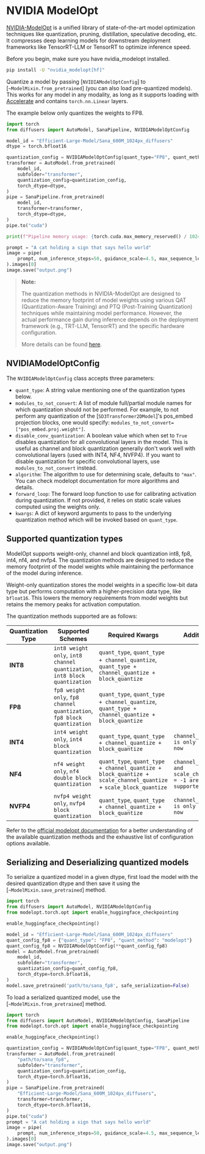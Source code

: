 <!-- Copyright 2025 The HuggingFace Team. All rights reserved.

Licensed under the Apache License, Version 2.0 (the "License"); you may not use this file except in compliance with
the License. You may obtain a copy of the License at

http://www.apache.org/licenses/LICENSE-2.0

Unless required by applicable law or agreed to in writing, software distributed under the License is distributed on
an "AS IS" BASIS, WITHOUT WARRANTIES OR CONDITIONS OF ANY KIND, either express or implied. See the License for the
specific language governing permissions and limitations under the License. -->

# NVIDIA ModelOpt

[NVIDIA-ModelOpt](https://github.com/NVIDIA/TensorRT-Model-Optimizer) is a unified library of state-of-the-art model optimization techniques like quantization, pruning, distillation, speculative decoding, etc. It compresses deep learning models for downstream deployment frameworks like TensorRT-LLM or TensorRT to optimize inference speed.

Before you begin, make sure you have nvidia_modelopt installed.

```bash
pip install -U "nvidia_modelopt[hf]"
```

Quantize a model by passing [`NVIDIAModelOptConfig`] to [`~ModelMixin.from_pretrained`] (you can also load pre-quantized models). This works for any model in any modality, as long as it supports loading with [Accelerate](https://hf.co/docs/accelerate/index) and contains `torch.nn.Linear` layers.

The example below only quantizes the weights to FP8.

```python
import torch
from diffusers import AutoModel, SanaPipeline, NVIDIAModelOptConfig

model_id = "Efficient-Large-Model/Sana_600M_1024px_diffusers"
dtype = torch.bfloat16

quantization_config = NVIDIAModelOptConfig(quant_type="FP8", quant_method="modelopt")
transformer = AutoModel.from_pretrained(
    model_id,
    subfolder="transformer",
    quantization_config=quantization_config,
    torch_dtype=dtype,
)
pipe = SanaPipeline.from_pretrained(
    model_id,
    transformer=transformer,
    torch_dtype=dtype,
)
pipe.to("cuda")

print(f"Pipeline memory usage: {torch.cuda.max_memory_reserved() / 1024**3:.3f} GB")

prompt = "A cat holding a sign that says hello world"
image = pipe(
    prompt, num_inference_steps=50, guidance_scale=4.5, max_sequence_length=512
).images[0]
image.save("output.png")
```

> **Note:**
>
> The quantization methods in NVIDIA-ModelOpt are designed to reduce the memory footprint of model weights using various QAT (Quantization-Aware Training) and PTQ (Post-Training Quantization) techniques while maintaining model performance. However, the actual performance gain during inference depends on the deployment framework (e.g., TRT-LLM, TensorRT) and the specific hardware configuration.  
> 
> More details can be found [here](https://github.com/NVIDIA/TensorRT-Model-Optimizer/tree/main/examples).

## NVIDIAModelOptConfig

The `NVIDIAModelOptConfig` class accepts three parameters:
- `quant_type`: A string value mentioning one of the quantization types below.
- `modules_to_not_convert`: A list of module full/partial module names for which quantization should not be performed. For example, to not perform any quantization of the [`SD3Transformer2DModel`]'s pos_embed projection blocks, one would specify: `modules_to_not_convert=["pos_embed.proj.weight"]`.
- `disable_conv_quantization`: A boolean value which when set to `True` disables quantization for all convolutional layers in the model. This is useful as channel and block quantization generally don't work well with convolutional layers (used with INT4, NF4, NVFP4). If you want to disable quantization for specific convolutional layers, use `modules_to_not_convert` instead.
- `algorithm`: The algorithm to use for determining scale, defaults to `"max"`. You can check modelopt documentation for more algorithms and details.
- `forward_loop`: The forward loop function to use for calibrating activation during quantization. If not provided, it relies on static scale values computed using the weights only.
- `kwargs`: A dict of keyword arguments to pass to the underlying quantization method which will be invoked based on `quant_type`.

## Supported quantization types

ModelOpt supports weight-only, channel and block quantization int8, fp8, int4, nf4, and nvfp4. The quantization methods are designed to reduce the memory footprint of the model weights while maintaining the performance of the model during inference.

Weight-only quantization stores the model weights in a specific low-bit data type but performs computation with a higher-precision data type, like `bfloat16`. This lowers the memory requirements from model weights but retains the memory peaks for activation computation.

The quantization methods supported are as follows:

| **Quantization Type** | **Supported Schemes** | **Required Kwargs** | **Additional Notes** |
|-----------------------|-----------------------|---------------------|----------------------|
| **INT8** | `int8 weight only`, `int8 channel quantization`, `int8 block quantization` | `quant_type`, `quant_type + channel_quantize`, `quant_type + channel_quantize + block_quantize` |
| **FP8** | `fp8 weight only`, `fp8 channel quantization`, `fp8 block quantization` | `quant_type`, `quant_type + channel_quantize`, `quant_type + channel_quantize + block_quantize` |
| **INT4** | `int4 weight only`, `int4 block quantization` | `quant_type`, `quant_type + channel_quantize + block_quantize` | `channel_quantize = -1 is only supported for now`|
| **NF4** | `nf4 weight only`, `nf4 double block quantization` | `quant_type`, `quant_type + channel_quantize + block_quantize + scale_channel_quantize` + `scale_block_quantize` | `channel_quantize = -1 and scale_channel_quantize = -1 are only supported for now` |
| **NVFP4** | `nvfp4 weight only`, `nvfp4 block quantization` | `quant_type`, `quant_type + channel_quantize + block_quantize` | `channel_quantize = -1 is only supported for now`|


Refer to the [official modelopt documentation](https://nvidia.github.io/TensorRT-Model-Optimizer/) for a better understanding of the available quantization methods and the exhaustive list of configuration options available.

## Serializing and Deserializing quantized models

To serialize a quantized model in a given dtype, first load the model with the desired quantization dtype and then save it using the [`~ModelMixin.save_pretrained`] method.

```python
import torch
from diffusers import AutoModel, NVIDIAModelOptConfig
from modelopt.torch.opt import enable_huggingface_checkpointing

enable_huggingface_checkpointing()

model_id = "Efficient-Large-Model/Sana_600M_1024px_diffusers"
quant_config_fp8 = {"quant_type": "FP8", "quant_method": "modelopt"}
quant_config_fp8 = NVIDIAModelOptConfig(**quant_config_fp8)
model = AutoModel.from_pretrained(
    model_id,
    subfolder="transformer",
    quantization_config=quant_config_fp8,
    torch_dtype=torch.bfloat16,
)
model.save_pretrained('path/to/sana_fp8', safe_serialization=False)
```

To load a serialized quantized model, use the [`~ModelMixin.from_pretrained`] method.

```python
import torch
from diffusers import AutoModel, NVIDIAModelOptConfig, SanaPipeline
from modelopt.torch.opt import enable_huggingface_checkpointing

enable_huggingface_checkpointing()

quantization_config = NVIDIAModelOptConfig(quant_type="FP8", quant_method="modelopt")
transformer = AutoModel.from_pretrained(
    "path/to/sana_fp8",
    subfolder="transformer",
    quantization_config=quantization_config,
    torch_dtype=torch.bfloat16,
)
pipe = SanaPipeline.from_pretrained(
    "Efficient-Large-Model/Sana_600M_1024px_diffusers",
    transformer=transformer,
    torch_dtype=torch.bfloat16,
)
pipe.to("cuda")
prompt = "A cat holding a sign that says hello world"
image = pipe(
    prompt, num_inference_steps=50, guidance_scale=4.5, max_sequence_length=512
).images[0]
image.save("output.png")
```
